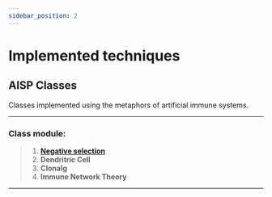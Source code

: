 ```yaml
---
sidebar_position: 2
---
```

# Implemented techniques

## AISP Classes

Classes implemented using the metaphors of artificial immune systems.

---

### Class module:

> 1. [**Negative selection**](./Negative%20Selection/)
> 2. **Dendritric Cell**
> 3. **Clonalg**
> 4. **Immune Network Theory**

---